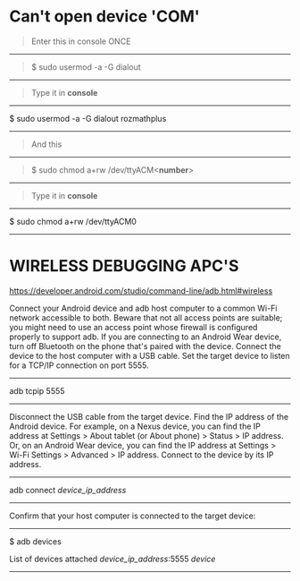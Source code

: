 # Can't open device 'COM'

> Enter this in console ONCE

***
> $ sudo usermod -a -G dialout <username>
***

> Type it in **console**

***
$ sudo usermod -a -G dialout rozmathplus
***

> And this 

***
> $ sudo chmod a+rw /dev/ttyACM<**number**>
***

> Type it in **console**

***
$ sudo chmod a+rw /dev/ttyACM0
***





# WIRELESS DEBUGGING APC'S

https://developer.android.com/studio/command-line/adb.html#wireless

Connect your Android device and adb host computer to a common Wi-Fi network accessible to both. Beware that not all access points are suitable; you might need to use an access point whose firewall is configured properly to support adb.
If you are connecting to an Android Wear device, turn off Bluetooth on the phone that's paired with the device.
Connect the device to the host computer with a USB cable.
Set the target device to listen for a TCP/IP connection on port 5555.

***
adb tcpip 5555
***

Disconnect the USB cable from the target device.
Find the IP address of the Android device. For example, on a Nexus device, you can find the IP address at Settings > About tablet (or About phone) > Status > IP address. Or, on an Android Wear device, you can find the IP address at Settings > Wi-Fi Settings > Advanced > IP address.
Connect to the device by its IP address.

***
adb connect *device_ip_address*
***

Confirm that your host computer is connected to the target device:

***
$ adb devices

List of devices attached
*device_ip_address*:5555 *device*
***
